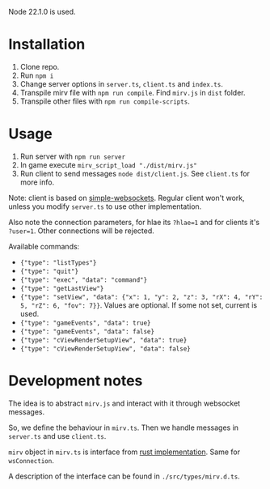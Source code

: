 Node 22.1.0 is used.

# Installation

1. Clone repo.
2. Run `npm i`
3. Change server options in `server.ts`, `client.ts` and `index.ts`.
4. Transpile mirv file with `npm run compile`. Find `mirv.js` in `dist` folder.
5. Transpile other files with `npm run compile-scripts`.

# Usage

1. Run server with `npm run server`
2. In game execute `mirv_script_load "./dist/mirv.js"`
3. Run client to send messages `node dist/client.js`. See `client.ts` for more info.

Note: client is based on [simple-websockets](https://github.com/osztenkurden/simple-websockets). Regular client won't work, unless you modify `server.ts` to use other implementation.

Also note the connection parameters, for hlae its `?hlae=1` and for clients it's `?user=1`. Other connections will be rejected.

Available commands:

-   `{"type": "listTypes"}`
-   `{"type": "quit"}`
-   `{"type": "exec", "data": "command"}`
-   `{"type": "getLastView"}`
-   `{"type": "setView", "data": {"x": 1, "y": 2, "z": 3, "rX": 4, "rY": 5, "rZ": 6, "fov": 7}}`. Values are optional. If some not set, current is used.
-   `{"type": "gameEvents", "data": true}`
-   `{"type": "gameEvents", "data": false}`
-   `{"type": "cViewRenderSetupView", "data": true}`
-   `{"type": "cViewRenderSetupView", "data": false}`

# Development notes

The idea is to abstract `mirv.js` and interact with it through websocket messages.

So, we define the behaviour in `mirv.ts`. Then we handle messages in `server.ts` and use `client.ts`.

`mirv` object in `mirv.ts` is interface from [rust implementation](https://github.com/advancedfx/advancedfx/blob/mirv-script/AfxHookSource2Rs/src/lib.rs). Same for `wsConnection`.

A description of the interface can be found in `./src/types/mirv.d.ts`.
